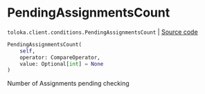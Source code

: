 # PendingAssignmentsCount
`toloka.client.conditions.PendingAssignmentsCount` | [Source code](https://github.com/Toloka/toloka-kit/blob/v0.1.26/src/client/conditions.py#L213)

```python
PendingAssignmentsCount(
    self,
    operator: CompareOperator,
    value: Optional[int] = None
)
```

Number of Assignments pending checking

